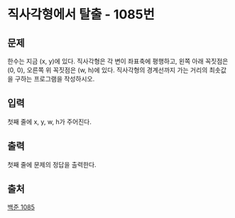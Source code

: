 <h1> 직사각형에서 탈출 - 1085번</h1>

<h2>문제</h2>

한수는 지금 (x, y)에 있다. 직사각형은 각 변이 좌표축에 평행하고, 왼쪽 아래 꼭짓점은 (0, 0), 오른쪽 위 꼭짓점은 (w, h)에 있다. 직사각형의 경계선까지 가는 거리의 최솟값을 구하는 프로그램을 작성하시오.

<h2>입력</h2>

첫째 줄에 x, y, w, h가 주어진다.

<h2>출력</h2>

첫째 줄에 문제의 정답을 출력한다.

<h2>출처</h2>

[백준 1085](https://www.acmicpc.net/problem/1085)
